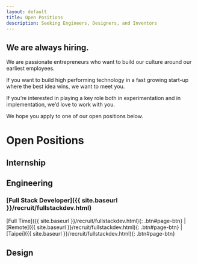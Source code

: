 ```yaml
---
layout: default
title: Open Positions
description: Seeking Engineers, Designers, and Inventors
---
```


## We are always hiring.

We are passionate entrepreneurs who want to build our culture around our earliest employees.

If you want to build high performing technology in a fast growing start-up where the best idea wins, we want to meet you.

If you’re interested in playing a key role both in experimentation and in implementation, we’d love to work with you. 

We hope you apply to one of our open positions below.

# Open Positions

## Internship


## Engineering

### [Full Stack Developer]({{ site.baseurl }}/recruit/fullstackdev.html)
[Full Time]({{ site.baseurl }}/recruit/fullstackdev.html){: .btn#page-btn} | [Remote]({{ site.baseurl }}/recruit/fullstackdev.html){: .btn#page-btn} | [Taipei]({{ site.baseurl }}/recruit/fullstackdev.html){: .btn#page-btn}

## Design


